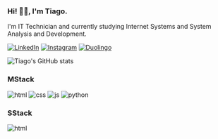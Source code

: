 ### Hi! 👋🏿, I'm Tiago.


I'm IT Technician and currently studying Internet Systems and System Analysis and Development.


[![LinkedIn](https://img.shields.io/badge/LinkedIn-0077B5?style=for-the-badge&logo=linkedin&logoColor=white)](https://www.linkedin.com/in/tiago-a-arrigoni-335b9413b/)
[![Instagram](https://img.shields.io/badge/Instagram-E4405F?style=for-the-badge&logo=instagram&logoColor=white)](https://www.instagram.com/tiarrigoni/)
[![Duolingo](https://img.shields.io/badge/Duolingo-58CC02?style=for-the-badge&logo=Duolingo&logoColor=white)](https://www.duolingo.com/profile/TiagoArrigoni)

![Tiago's GitHub stats](https://github-readme-stats.vercel.app/api?username=tiagoarrigoni&show_icons=true&theme=dark)


### MStack 
<div style="display: inline_block">
    <img align-center alt="html" src="https://img.shields.io/badge/HTML5-E34F26?style=for-the-badge&logo=html5&logoColor=white" />
    <img align-center alt="css" src="https://img.shields.io/badge/CSS3-1572B6?style=for-the-badge&logo=css3&logoColor=white" />
    <img align-center alt="js" src="https://img.shields.io/badge/JavaScript-F7DF1E?style=for-the-badge&logo=javascript&logoColor=black" />
    <img align-center alt="python" src="https://img.shields.io/badge/Python-14354C?style=for-the-badge&logo=python&logoColor=white" />
</div>   

### SStack 
<div style="display: inline_block">
    <img align-center alt="html" src="https://img.shields.io/badge/Oracle-F80000?style=for-the-badge&logo=oracle&logoColor=black" />
